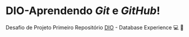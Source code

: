 # DIO-Aprendendo _Git_ e _GitHub_!
Desafio de Projeto Primeiro Repositório [DIO](https://www.dio.me/) - Database Experience :computer: :briefcase:
